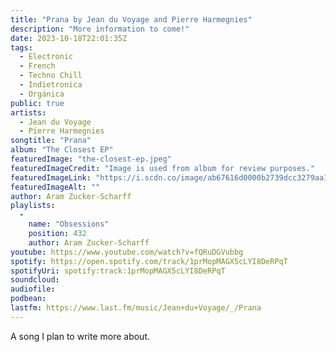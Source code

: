 ```yaml
---
title: "Prana by Jean du Voyage and Pierre Harmegnies"
description: "More information to come!"
date: 2023-10-18T22:01:35Z
tags:
  - Electronic
  - French
  - Techno Chill
  - Indietronica
  - Orgánica
public: true
artists:
  - Jean du Voyage
  - Pierre Harmegnies
songtitle: "Prana"
album: "The Closest EP"
featuredImage: "the-closest-ep.jpeg"
featuredImageCredit: "Image is used from album for review purposes."
featuredImageLink: "https://i.scdn.co/image/ab67616d0000b2739dcc3279aa1728619ae2bcfe"
featuredImageAlt: ""
author: Aram Zucker-Scharff
playlists:
  -
    name: "Obsessions"
    position: 432
    author: Aram Zucker-Scharff
youtube: https://www.youtube.com/watch?v=fQRuDGVubbg
spotify: https://open.spotify.com/track/1prMopMAGX5cLYI8DeRPqT
spotifyUri: spotify:track:1prMopMAGX5cLYI8DeRPqT
soundcloud:
audiofile:
podbean:
lastfm: https://www.last.fm/music/Jean+du+Voyage/_/Prana
---
```


A song I plan to write more about.
		
